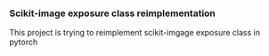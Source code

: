 ### Scikit-image exposure class reimplementation

This project is trying to reimplement scikit-imgage exposure class in pytorch
